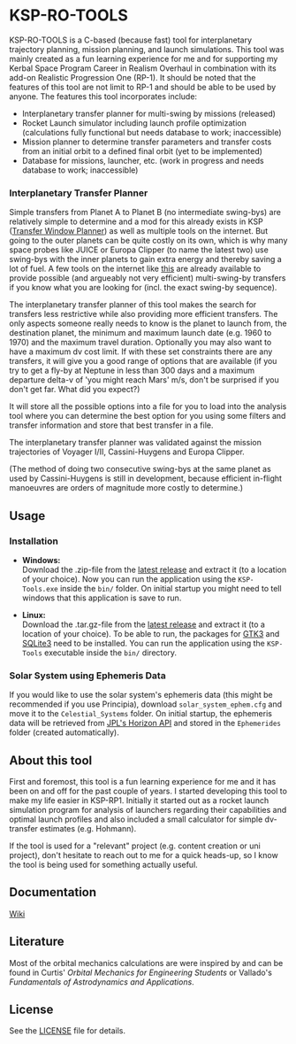 # KSP-RO-TOOLS

KSP-RO-TOOLS is a C-based (because fast) tool for interplanetary trajectory planning, mission planning, and launch simulations. This tool was mainly created as a fun learning experience for me and for supporting my Kerbal Space Program Career in Realism Overhaul in combination with its add-on Realistic Progression One (RP-1). It should be noted that the features of this tool are not limit to RP-1 and should be able to be used by anyone. The features this tool incorporates include:
- Interplanetary transfer planner for multi-swing by missions (released)
- Rocket Launch simulator including launch profile optimization (calculations fully functional but needs database to work; inaccessible)
- Mission planner to determine transfer parameters and transfer costs from an initial orbit to a defined final orbit (yet to be implemented)
- Database for missions, launcher, etc. (work in progress and needs database to work; inaccessible)

### Interplanetary Transfer Planner
Simple transfers from Planet A to Planet B (no intermediate swing-bys) are relatively simple to determine and a mod for this already exists in KSP ([Transfer Window Planner](https://forum.kerbalspaceprogram.com/topic/84005-112x-transfer-window-planner-v1800-april-11/)) as well as multiple tools on the internet. But going to the outer planets can be quite costly on its own, which is why many space probes like JUICE or Europa Clipper (to name the latest two) use swing-bys with the inner planets to gain extra energy and thereby saving a lot of fuel. A few tools on the internet like [this](https://kerbal-transfer-illustrator.netlify.app/Flyby) are already available to provide possible (and argueably not very efficient) multi-swing-by transfers if you know what you are looking for (incl. the exact swing-by sequence).

The interplanetary transfer planner of this tool makes the search for transfers less restrictive while also providing more efficient transfers. The only aspects someone really needs to know is the planet to launch from, the destination planet, the minimum and maximum launch date (e.g. 1960 to 1970) and the maximum travel duration. Optionally you may also want to have a maximum dv cost limit. If with these set constraints there are any transfers, it will give you a good range of options that are available (if you try to get a fly-by at Neptune in less than 300 days and a maximum departure delta-v of 'you might reach Mars' m/s, don't be surprised if you don't get far. What did you expect?)

It will store all the possible options into a file for you to load into the analysis tool where you can determine the best option for you using some filters and transfer information and store that best transfer in a file.

The interplanetary transfer planner was validated against the mission trajectories of Voyager I/II, Cassini-Huygens and Europa Clipper.

(The method of doing two consecutive swing-bys at the same planet as used by Cassini-Huygens is still in development, because efficient in-flight manoeuvres are orders of magnitude more costly to determine.)

## Usage
### Installation
* **Windows:**\
Download the .zip-file from the [latest release](https://github.com/Zange10/ksp-ro-tools/releases) and extract it (to a location of your choice). Now you can run the application using the `KSP-Tools.exe` inside the `bin/` folder. On initial startup you might need to tell windows that this application is save to run.

* **Linux:**\
Download the .tar.gz-file from the [latest release](https://github.com/Zange10/ksp-ro-tools/releases) and extract it (to a location of your choice). To be able to run, the packages for [GTK3](https://www.gtk.org/docs/installations/linux/) and [SQLite3](https://www.sqlite.org/index.html) need to be installed. You can run the application using the `KSP-Tools` executable inside the `bin/` directory.

### Solar System using Ephemeris Data
If you would like to use the solar system's ephemeris data (this might be recommended if you use Principia), download `solar_system_ephem.cfg` and move it to the `Celestial_Systems` folder. On initial startup, the ephemeris data will be retrieved from [JPL's Horizon API](https://ssd.jpl.nasa.gov/horizons/app.html#/) and stored in the `Ephemerides` folder (created automatically).

## About this tool
First and foremost, this tool is a fun learning experience for me and it has been on and off for the past couple of years. I started developing this tool to make my life easier in KSP-RP1. Initially it started out as a rocket launch simulation program for analysis of launchers regarding their capabilities and optimal launch profiles and also included a small calculator for simple dv-transfer estimates (e.g. Hohmann).

If the tool is used for a "relevant" project (e.g. content creation or uni project), don't hesitate to reach out to me for a quick heads-up, so I know the tool is being used for something actually useful.

## Documentation
[Wiki](https://github.com/Zange10/ksp-ro-tools/wiki)

## Literature
Most of the orbital mechanics calculations are were inspired by and can be found in Curtis' _Orbital Mechanics for Engineering Students_ or Vallado's _Fundamentals of Astrodynamics and Applications_.

## License
See the [LICENSE](LICENSE) file for details.
